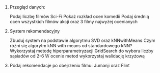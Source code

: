 1. Przegląd danych:

    Podaj liczbę filmów Sci-Fi
    Pokaż rozkład ocen komedii
    Podaj średnią ocen wszystkich filmów akcji oraz 3 filmy najwyżej ocenianych

2. System rekomendacyjny

    Zbuduj system na podstawie algorytmu SVD oraz kNNwithMeans
    Czym różni się algorytm kNN with means od standardowego kNN?
    Wykorzystaj metodę hiperparametryzacji GridSearch do wyboru liczby sąsiadów od 2-6
    W ocenie metod wykorzystaj walidację krzyżową

3. Podaj rekomendacje po obejrzeniu filmu: Jumanji  oraz Flint